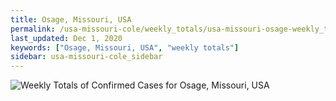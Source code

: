 ```yaml
---
title: Osage, Missouri, USA
permalink: /usa-missouri-cole/weekly_totals/usa-missouri-osage-weekly_totals.html
last_updated: Dec 1, 2020
keywords: ["Osage, Missouri, USA", "weekly totals"]
sidebar: usa-missouri-cole_sidebar
---
```


![Weekly Totals of Confirmed Cases for Osage, Missouri, USA](/covid_tracker/images/graphs/usa-missouri-osage-weekly_totals_graph.png)
